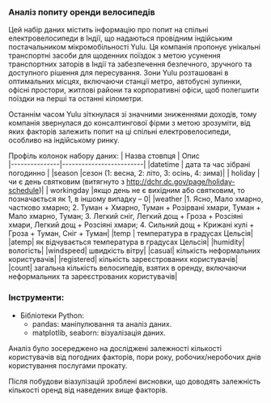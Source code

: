 ### Аналіз попиту оренди велосипедів
Цей набір даних містить інформацію про попит на спільні електровелосипеди в Індії, що надаються провідним індійським постачальником мікромобільності Yulu. Ця компанія пропонує унікальні транспортні засоби для щоденних поїздок з метою усунення транспортних заторів в Індії та забезпечення безпечного, зручного та доступного рішення для пересування. Зони Yulu розташовані в оптимальних місцях, включаючи станції метро, автобусні зупинки, офісні простори, житлові райони та корпоративні офіси, щоб полегшити поїздки на перші та останні кілометри.

Останнім часом Yulu зіткнулася зі значними зниженнями доходів, тому компанія звернулася до консалтингової фірми з метою зрозуміти, від яких факторів залежить попит на ці спільні електровелосипеди, особливо на індійському ринку.

Профіль колонок набору даних:
| Назва стовпця          | Опис                     
|---------------|-------------------------|
|datetime        | дата та час зібрані погодинно |
|season          |сезон (1: весна, 2: літо, 3: осінь, 4: зима)|
| holiday        |чи є день святковим (витягнуто з http://dchr.dc.gov/page/holiday-schedule)|
| workingday      |якщо день не є вихідним або святковим, то позначається як 1, в іншому випадку – 0|
|weather      |1. Ясно, Мало хмарно, частково хмарно; 2. Туман + Хмарно, Туман + Розірвані хмари, Туман + Мало хмарно, Туман; 3. Легкий сніг, Легкий дощ + Гроза + Розсіяні хмари, Легкий дощ + Розсіяні хмари; 4. Сильний дощ + Крижані кулі + Гроза + Туман, Сніг + Туман|
|temp | температура в градусах Цельсія|
|atemp| як відчувається температура в градусах Цельсія|
|humidity| вологість|
|windspeed| швидкість вітру|
|casual| кількість неформальних користувачів|
|registered| кількість зареєстрованих користувачів|
|count| загальна кількість велосипедів, взятих в оренду, включаючи неформальних та зареєстрованих користувачів|

### Інструменти:
- Бібліотеки Python:
  - pandas: маніпулювання та аналіз даних.
  - matplotlib, seaborn: візуалізація даних.
 
Аналіз було зосереджено на досліджені залежності кількості користувачів від погодних факторів, пори року, робочих/неробочих днів користування послугами прокату.

Після побудови віазулізацій зроблені висновки, що доводять залежність кількості оренд від наведених вище факторів.


